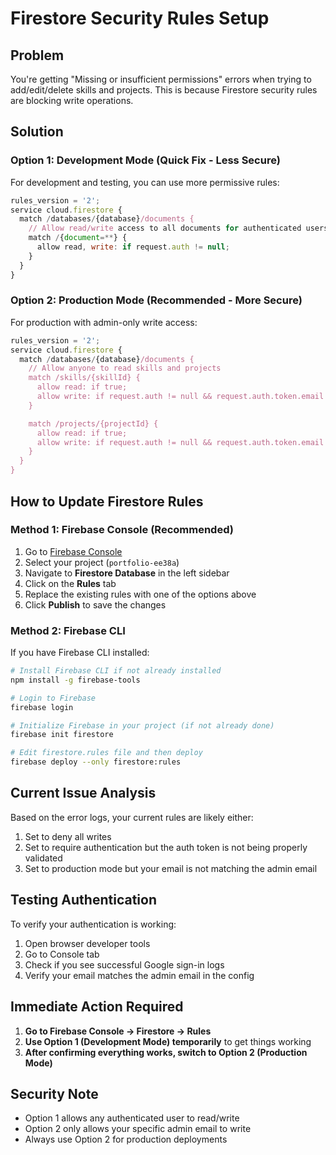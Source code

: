 # Firestore Security Rules Setup

## Problem

You're getting "Missing or insufficient permissions" errors when trying to add/edit/delete skills and projects. This is because Firestore security rules are blocking write operations.

## Solution

### Option 1: Development Mode (Quick Fix - Less Secure)

For development and testing, you can use more permissive rules:

```javascript
rules_version = '2';
service cloud.firestore {
  match /databases/{database}/documents {
    // Allow read/write access to all documents for authenticated users
    match /{document=**} {
      allow read, write: if request.auth != null;
    }
  }
}
```

### Option 2: Production Mode (Recommended - More Secure)

For production with admin-only write access:

```javascript
rules_version = '2';
service cloud.firestore {
  match /databases/{database}/documents {
    // Allow anyone to read skills and projects
    match /skills/{skillId} {
      allow read: if true;
      allow write: if request.auth != null && request.auth.token.email == "ash1sh.1hakur10@gmail.com";
    }

    match /projects/{projectId} {
      allow read: if true;
      allow write: if request.auth != null && request.auth.token.email == "ash1sh.1hakur10@gmail.com";
    }
  }
}
```

## How to Update Firestore Rules

### Method 1: Firebase Console (Recommended)

1. Go to [Firebase Console](https://console.firebase.google.com/)
2. Select your project (`portfolio-ee38a`)
3. Navigate to **Firestore Database** in the left sidebar
4. Click on the **Rules** tab
5. Replace the existing rules with one of the options above
6. Click **Publish** to save the changes

### Method 2: Firebase CLI

If you have Firebase CLI installed:

```bash
# Install Firebase CLI if not already installed
npm install -g firebase-tools

# Login to Firebase
firebase login

# Initialize Firebase in your project (if not already done)
firebase init firestore

# Edit firestore.rules file and then deploy
firebase deploy --only firestore:rules
```

## Current Issue Analysis

Based on the error logs, your current rules are likely either:

1. Set to deny all writes
2. Set to require authentication but the auth token is not being properly validated
3. Set to production mode but your email is not matching the admin email

## Testing Authentication

To verify your authentication is working:

1. Open browser developer tools
2. Go to Console tab
3. Check if you see successful Google sign-in logs
4. Verify your email matches the admin email in the config

## Immediate Action Required

1. **Go to Firebase Console → Firestore → Rules**
2. **Use Option 1 (Development Mode) temporarily** to get things working
3. **After confirming everything works, switch to Option 2 (Production Mode)**

## Security Note

- Option 1 allows any authenticated user to read/write
- Option 2 only allows your specific admin email to write
- Always use Option 2 for production deployments
